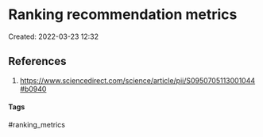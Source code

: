 # Ranking recommendation metrics
Created: 2022-03-23 12:32

## References
1. https://www.sciencedirect.com/science/article/pii/S0950705113001044#b0940


#### Tags
#ranking_metrics